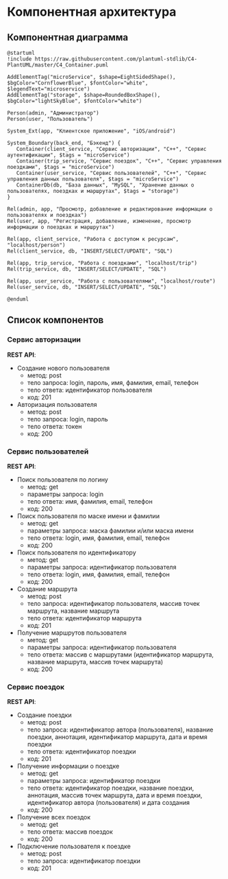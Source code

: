 # Компонентная архитектура
<!-- Состав и взаимосвязи компонентов системы между собой и внешними системами с указанием протоколов, ключевые технологии, используемые для реализации компонентов.
Диаграмма контейнеров C4 и текстовое описание. 
-->
## Компонентная диаграмма

```plantuml
@startuml
!include https://raw.githubusercontent.com/plantuml-stdlib/C4-PlantUML/master/C4_Container.puml

AddElementTag("microService", $shape=EightSidedShape(), $bgColor="CornflowerBlue", $fontColor="white", $legendText="microservice")
AddElementTag("storage", $shape=RoundedBoxShape(), $bgColor="lightSkyBlue", $fontColor="white")

Person(admin, "Администратор")
Person(user, "Пользователь")

System_Ext(app, "Клиентское приложение", "iOS/android")

System_Boundary(back_end, "Бэкенд") {
   Container(client_service, "Сервис авторизации", "C++", "Сервис аутентификации", $tags = "microService")    
   Container(trip_service, "Сервис поездок", "C++", "Сервис управления поездками", $tags = "microService") 
   Container(user_service, "Сервис пользователей", "C++", "Сервис управления данных пользователя", $tags = "microService")   
   ContainerDb(db, "База данных", "MySQL", "Хранение данных о пользователях, поездках и маршрутах", $tags = "storage")
}

Rel(admin, app, "Просмотр, добавление и редактирование информации о пользователях и поездках")
Rel(user, app, "Регистрация, добавление, изменение, просмотр информации о поездках и маршрутах")

Rel(app, client_service, "Работа с доступом к ресурсам", "localhost/person")
Rel(client_service, db, "INSERT/SELECT/UPDATE", "SQL")

Rel(app, trip_service, "Работа с поездками", "localhost/trip")
Rel(trip_service, db, "INSERT/SELECT/UPDATE", "SQL")

Rel(app, user_service, "Работа с пользователями", "localhost/route")
Rel(user_service, db, "INSERT/SELECT/UPDATE", "SQL")

@enduml
```
## Список компонентов  

### Сервис авторизации
**REST API**:
- Создание нового пользователя
    - метод: post
    - тело запроса: login, пароль, имя, фамилия, email, телефон
    - тело ответа: идентификатор пользователя
    - код: 201
- Авторизация пользователя
    - метод: post
    - тело запроса: login, пароль
    - тело ответа: токен
    - код: 200

### Сервис пользователей
**REST API**:
- Поиск пользователя по логину
    - метод: get
    - параметры запроса: login
    - тело ответа: имя, фамилия, email, телефон
    - код: 200
- Поиск пользователя по маске имени и фамилии
    - метод: get
    - параметры запроса: маска фамилии и/или маска имени
    - тело ответа: login, имя, фамилия, email, телефон
    - код: 200
- Поиск пользователя по идентификатору
    - метод: get
    - параметры запроса: идентификатор пользователя
    - тело ответа: login, имя, фамилия, email, телефон
    - код: 200
- Создание маршрута
    - метод: post
    - тело запроса: идентификатор пользователя, массив точек маршрута, название маршрута
    - тело ответа: идентификатор маршрута
    - код: 201
- Получение маршрутов пользователя
    - метод: get
    - параметры запроса: идентификатор пользователя
    - тело ответа: массив с маршрутами (идентификатор маршрута, название маршрута, массив точек маршрута)
    - код: 200


### Сервис поездок
**REST API**:
- Создание поездки
    - метод: post
    - тело запроса: идентификатор автора (пользователя), название поездки, аннотация, идентификатор маршрута, дата и время поездки
    - тело ответа: идентификатор поездки
    - код: 201
- Получение информации о поездке
    - метод: get
    - параметры запроса: идентификатор поездки
    - тело ответа: идентификатор поездки, название поездки, аннотация, массив точек маршрута, дата и время поездки, идентификатор автора (пользователя) и дата создания
    - код: 200
- Получение всех поездок
    - метод: get
    - тело ответа: массив поездок
    - код: 200
- Подключение пользователя к поездке
    - метод: post
    - тело запроса: идентификатор поездки
    - код: 201